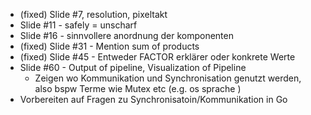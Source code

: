 * (fixed) Slide #7, resolution, pixeltakt
* Slide #11 - safely = unscharf
* Slide #16 - sinnvollere anordnung der komponenten
* (fixed) Slide #31 - Mention sum of products
* (fixed) Slide #45 - Entweder FACTOR erklärer oder konkrete Werte
* Slide #60 - Output of pipeline, Visualization of Pipeline
    * Zeigen wo Kommunikation und Synchronisation genutzt werden, also bspw Terme wie Mutex etc (e.g. os sprache )
* Vorbereiten auf Fragen zu Synchronisatoin/Kommunikation in Go
